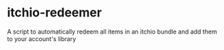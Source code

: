 # itchio-redeemer
A script to automatically redeem all items in an itchio bundle and add them to your account's library
